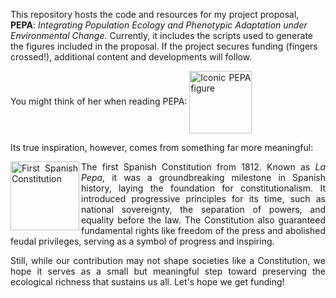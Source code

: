 <p>  
  This repository hosts the code and resources for my project proposal, <b>PEPA</b>:   
  <i>Integrating Population Ecology and Phenotypic Adaptation under Environmental Change.</i>   
  Currently, it includes the scripts used to generate the figures included in the proposal.   
  If the project secures funding (fingers crossed!), additional content and developments will follow.  
</p>  

<p style="text-align: justify;">
  You might think of her when reading PEPA:           
  <img align="center" src="https://drive.google.com/uc?id=1GFcAULGkDSKK6GAWyRpqWrz3CiZev_XE" alt="Iconic PEPA figure" width="100" />
</p>
<p>
  Its true inspiration, however, comes from something far more meaningful:
</p>
<p style="text-align: justify;">
    <img align="left" src="https://drive.google.com/uc?id=1GG9UJHGjn_FGIPBEIFmoKD62J6X6zwgb" alt="First Spanish Constitution" width="110" />
</p>

<p style="text-align: justify;">
  The first Spanish Constitution from 1812. Known as <i>La Pepa</i>, it was a groundbreaking milestone in Spanish history, 
  laying the foundation for constitutionalism. It introduced progressive principles for its time, such as national sovereignty, 
  the separation of powers, and equality before the law. The Constitution also guaranteed fundamental rights like freedom of the press 
  and abolished feudal privileges, serving as a symbol of progress and inspiring.
</p>

<p style="text-align: justify;">
  Still, while our contribution may not shape societies like a Constitution, we hope it serves as a small but meaningful step 
  toward preserving the ecological richness that sustains us all. Let's hope we get funding!
</p>
